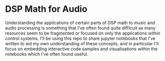 # DSP Math for Audio

Understanding the applications of certain parts of DSP math to music and audio processing is something that I've often found quite difficult as many resources seem to be fragmented or focused on only the applications within control systems. I'll be using this repo to share jupyter notebooks that I've written to aid my own understanding of these concepts, and in particular I'll focus on embedding interactive code samples and visualisations within the notebooks which I've often found useful.

